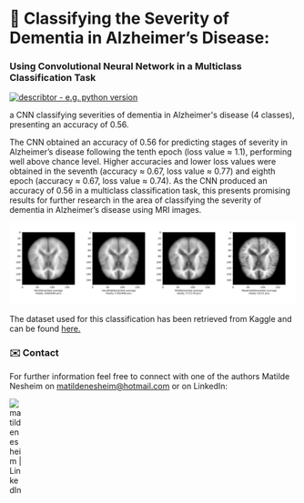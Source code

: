 # 🧠 Classifying the Severity of Dementia in Alzheimer’s Disease:
### Using Convolutional Neural Network in a Multiclass Classification Task
[![describtor - e.g. python version](https://img.shields.io/badge/Python%20Version->=3.6-blue)](www.desired_reference.com)

a CNN classifying severities of dementia in Alzheimer's disease (4 classes), presenting an accuracy of 0.56.

The CNN obtained an accuracy of 0.56 for predicting stages of severity in Alzheimer’s disease following the tenth epoch (loss value ≈ 1.1), performing well above chance level. Higher accuracies and lower loss values were obtained in the seventh (accuracy ≈ 0.67, loss value ≈ 0.77) and eighth epoch (accuracy ≈ 0.67, loss value ≈ 0.74).
As the CNN produced an accuracy of 0.56 in a multiclass classification task, this presents promising results for further research in the area of classifying the severity of dementia in Alzheimer’s disease using MRI images.

<div align="center"><img src="img/dementia.png"/></div>
 
The dataset used for this classification has been retrieved from Kaggle and can be found [here.](https://www.kaggle.com/tourist55/alzheimers-dataset-4-class-of-images)

### ✉️ Contact
For further information feel free to connect with one of the authors Matilde Nesheim on [matildenesheim@hotmail.com](mailto:matildenesheim@hotmail.com?subject=[GitHub]%20Dementia-CNN) or on LinkedIn:

[<img align="left" alt="matildenesheim | LinkedIn" width="22px" src="https://raw.githubusercontent.com/rahuldkjain/github-profile-readme-generator/master/src/images/icons/Social/linked-in-alt.svg" />][linkedin]

<br />

</details>

[linkedin]: https://www.linkedin.com/in/matildenesheim
